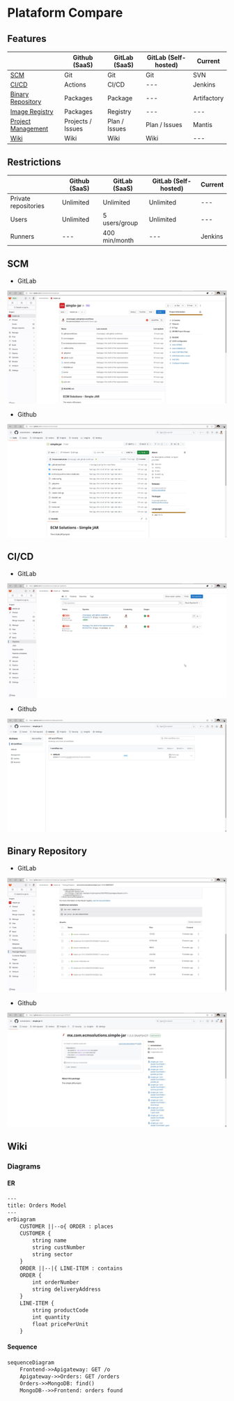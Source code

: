 # Plataform Compare

## Features

|                                           | Github (SaaS)     | GitLab (SaaS) | GitLab (Self-hosted) | Current     |
|-------------------------------------------|-------------------|---------------|----------------------|-------------|
| [SCM](#scm)                               | Git               | Git           | Git                  | SVN         |
| [CI/CD](#ci_cd)                           | Actions           | CI/CD         | ---                  | Jenkins     |
| [Binary Repository](#binary_repository)   | Packages          | Package       | ---                  | Artifactory |
| [Image Registry](#image_registry)         | Packages          | Registry      | ---                  | ---         |
| [Project Management](#project_management) | Projects / Issues | Plan / Issues | Plan / Issues        | Mantis      |
| [Wiki](#diagrams)                         | Wiki              | Wiki          | Wiki                 | ---         |

## Restrictions

|                      | Github (SaaS) | GitLab (SaaS) | GitLab (Self-hosted) | Current |
|----------------------|---------------|---------------|----------------------|---------|
| Private repositories | Unlimited     | Unlimited     | Unlimited            | ---     |
| Users                | Unlimited     | 5 users/group | Unlimited            | ---     |
| Runners              | ---           | 400 min/month | ---                  | Jenkins |

## SCM

 - GitLab

![gitlab-scm](assets/gitlab-scm.jpg)

 - Github

![github-scm](assets/github-scm.jpg)

## CI/CD

 - GitLab

![gitlab-cicd](assets/gitlab-cicd.jpg)

 - Github

![github-cicd](assets/github-cicd.jpg)

## Binary Repository

 - GitLab

![github-bin-repo](assets/gitlab-bin-repo.jpg)

 - Github

![github-bin-repo](assets/github-bin-repo.jpg)

## Wiki

### Diagrams

#### ER

```mermaid
---
title: Orders Model
---
erDiagram
    CUSTOMER ||--o{ ORDER : places
    CUSTOMER {
        string name
        string custNumber
        string sector
    }
    ORDER ||--|{ LINE-ITEM : contains
    ORDER {
        int orderNumber
        string deliveryAddress
    }
    LINE-ITEM {
        string productCode
        int quantity
        float pricePerUnit
    }
```

#### Sequence

```mermaid
sequenceDiagram
    Frontend->>Apigateway: GET /o
    Apigateway->>Orders: GET /orders
    Orders->>MongoDB: find()
    MongoDB-->>Frontend: orders found
```

